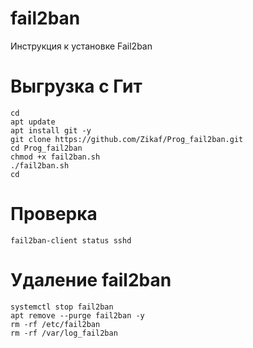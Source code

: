 # fail2ban
Инструкция к установке Fail2ban

# Выгрузка с Гит
```
cd
apt update
apt install git -y
git clone https://github.com/Zikaf/Prog_fail2ban.git
cd Prog_fail2ban
chmod +x fail2ban.sh
./fail2ban.sh
cd
```
# Проверка
```
fail2ban-client status sshd
```
# Удаление fail2ban
```
systemctl stop fail2ban 
apt remove --purge fail2ban -y
rm -rf /etc/fail2ban
rm -rf /var/log_fail2ban
```
